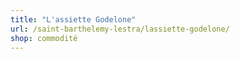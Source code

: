 ```yaml
---
title: "L'assiette Godelone"
url: /saint-barthelemy-lestra/lassiette-godelone/
shop: commodité
---
```

